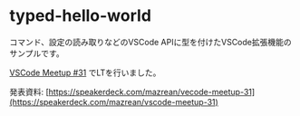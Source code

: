 # typed-hello-world

コマンド、設定の読み取りなどのVSCode APIに型を付けたVSCode拡張機能のサンプルです。

[VSCode Meetup #31](https://vscode.connpass.com/event/328219/) でLTを行いました。

発表資料: [https://speakerdeck.com/mazrean/vecode-meetup-31](https://speakerdeck.com/mazrean/vscode-meetup-31)
